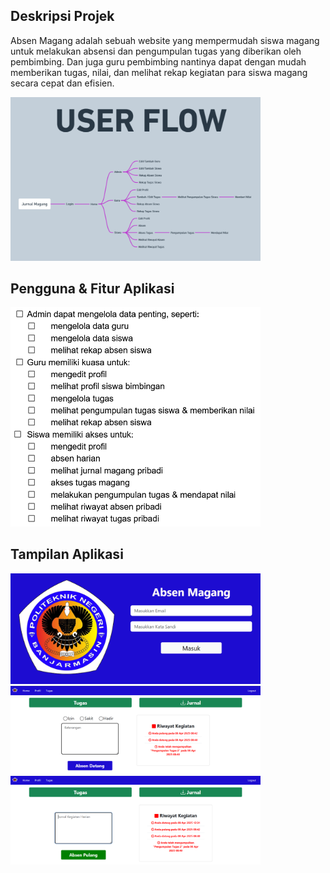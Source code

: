 ## Deskripsi Projek

Absen Magang adalah sebuah website yang mempermudah siswa magang untuk melakukan absensi dan pengumpulan tugas yang diberikan oleh pembimbing. Dan juga guru pembimbing nantinya dapat dengan mudah memberikan tugas, nilai, dan melihat rekap kegiatan para siswa magang secara cepat dan efisien.

<img src="/public/assets/userflow.png" width="400">

## Pengguna & Fitur Aplikasi
<img src="/public/assets/role.png" width="400">

## Tampilan Aplikasi

<img src="/public/assets/login.png" width="400">
<img src="/public/assets/absen.png" width="400">
<img src="/public/assets/jurnal.png" width="400">

